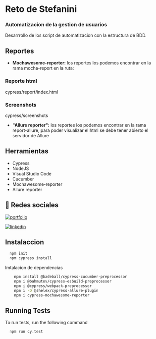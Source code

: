 
# Reto de Stefanini
### Automatizacion de la gestion de usuarios

Desarrrollo de los script de automatizacion con la estructura de BDD.

## Reportes
* **Mochawesome-reporter:** los reportes los podemos encontrar en la rama mocha-report en la ruta:

### Reporte html
cypress/report/index.html

### Screenshots
cypress/screenshots


* **"Allure reporter":** los reportes los podemos encontrar en la rama report-allure, para poder visualizar el html se debe tener abierto el servidor de Allure

## Herramientas

- Cypress 
- NodeJS
- Visual Studio Code
- Cucumber
- Mochawesome-reporter
- Allure reporter
## 🔗 Redes sociales
[![portfolio](https://img.shields.io/badge/my_portfolio-000?style=for-the-badge&logo=ko-fi&logoColor=white)](https://github.com/AmirAutomation)


[![linkedin](https://img.shields.io/badge/linkedin-0A66C2?style=for-the-badge&logo=linkedin&logoColor=white)](https://www.linkedin.com/in/amiralexanderroma%C3%B1acordoba/)


## Instalaccion



```bash
  npm init
  npm cypress install


```

Imtalacion de dependencias
```bash
    npm install @badeball/cypress-cucumber-preprocessor
    npm i @bahmutov/cypress-esbuild-preprocessor
    npm i @cypress/webpack-preprocessor
    npm i -D @shelex/cypress-allure-plugin
    npm i cypress-mochawesome-reporter
```
## Running Tests

To run tests, run the following command

```bash
  npm run cy.test
```

